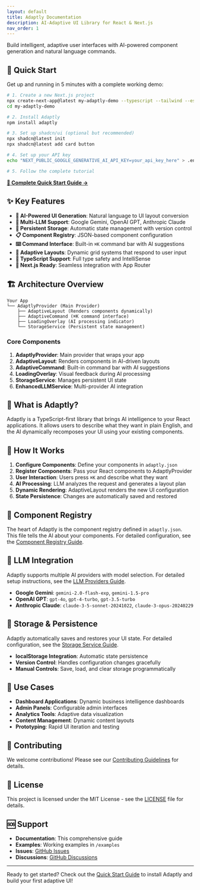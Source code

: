 ```yaml
---
layout: default
title: Adaptly Documentation
description: AI-Adaptive UI Library for React & Next.js
nav_order: 1
---
```


Build intelligent, adaptive user interfaces with AI-powered component generation and natural language commands.

## 🚀 Quick Start

Get up and running in 5 minutes with a complete working demo:

```bash
# 1. Create a new Next.js project
npx create-next-app@latest my-adaptly-demo --typescript --tailwind --eslint
cd my-adaptly-demo

# 2. Install Adaptly
npm install adaptly

# 3. Set up shadcn/ui (optional but recommended)
npx shadcn@latest init
npx shadcn@latest add card button

# 4. Set up your API key
echo "NEXT_PUBLIC_GOOGLE_GENERATIVE_AI_API_KEY=your_api_key_here" > .env.local

# 5. Follow the complete tutorial
```

**[📖 Complete Quick Start Guide →](quick-start.html)**

## ✨ Key Features

- **🤖 AI-Powered UI Generation**: Natural language to UI layout conversion
- **🔄 Multi-LLM Support**: Google Gemini, OpenAI GPT, Anthropic Claude
- **💾 Persistent Storage**: Automatic state management with version control
- **📋 Component Registry**: JSON-based component configuration
- **⌨️ Command Interface**: Built-in `⌘K` command bar with AI suggestions
- **🎨 Adaptive Layouts**: Dynamic grid systems that respond to user input
- **🔧 TypeScript Support**: Full type safety and IntelliSense
- **📱 Next.js Ready**: Seamless integration with App Router

## 🏗️ Architecture Overview

```
Your App
└── AdaptlyProvider (Main Provider)
    ├── AdaptiveLayout (Renders components dynamically)
    ├── AdaptiveCommand (⌘K command interface)
    ├── LoadingOverlay (AI processing indicator)
    └── StorageService (Persistent state management)
```

### Core Components

1. **AdaptlyProvider**: Main provider that wraps your app
2. **AdaptiveLayout**: Renders components in AI-driven layouts
3. **AdaptiveCommand**: Built-in command bar with AI suggestions
4. **LoadingOverlay**: Visual feedback during AI processing
5. **StorageService**: Manages persistent UI state
6. **EnhancedLLMService**: Multi-provider AI integration

## 🎯 What is Adaptly?

Adaptly is a TypeScript-first library that brings AI intelligence to your React applications. It allows users to describe what they want in plain English, and the AI dynamically recomposes your UI using your existing components.

## 📖 How It Works

1. **Configure Components**: Define your components in `adaptly.json`
2. **Register Components**: Pass your React components to AdaptlyProvider
3. **User Interaction**: Users press `⌘K` and describe what they want
4. **AI Processing**: LLM analyzes the request and generates a layout plan
5. **Dynamic Rendering**: AdaptiveLayout renders the new UI configuration
6. **State Persistence**: Changes are automatically saved and restored

## 🎨 Component Registry

The heart of Adaptly is the component registry defined in `adaptly.json`. This file tells the AI about your components. For detailed configuration, see the [Component Registry Guide](component-registry.html).

## 🔧 LLM Integration

Adaptly supports multiple AI providers with model selection. For detailed setup instructions, see the [LLM Providers Guide](llm-providers.html).

- **Google Gemini**: `gemini-2.0-flash-exp`, `gemini-1.5-pro`
- **OpenAI GPT**: `gpt-4o`, `gpt-4-turbo`, `gpt-3.5-turbo`
- **Anthropic Claude**: `claude-3-5-sonnet-20241022`, `claude-3-opus-20240229`

## 💾 Storage & Persistence

Adaptly automatically saves and restores your UI state. For detailed configuration, see the [Storage Service Guide](storage-service.html).

- **localStorage Integration**: Automatic state persistence
- **Version Control**: Handles configuration changes gracefully
- **Manual Controls**: Save, load, and clear storage programmatically

## 🎯 Use Cases

- **Dashboard Applications**: Dynamic business intelligence dashboards
- **Admin Panels**: Configurable admin interfaces
- **Analytics Tools**: Adaptive data visualization
- **Content Management**: Dynamic content layouts
- **Prototyping**: Rapid UI iteration and testing

## 🤝 Contributing

We welcome contributions! Please see our [Contributing Guidelines](../CONTRIBUTING.md) for details.

## 📄 License

This project is licensed under the MIT License - see the [LICENSE](../LICENSE) file for details.

## 🆘 Support

- **Documentation**: This comprehensive guide
- **Examples**: Working examples in `/examples`
- **Issues**: [GitHub Issues](https://github.com/gauravfs-14/adaptly/issues)
- **Discussions**: [GitHub Discussions](https://github.com/gauravfs-14/adaptly/discussions)

---

Ready to get started? Check out the [Quick Start Guide](quick-start.html) to install Adaptly and build your first adaptive UI!
